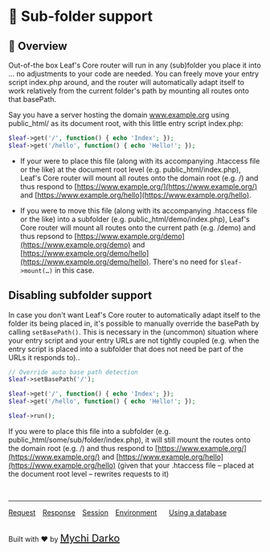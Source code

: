 # 📂 Sub-folder support

## 📖 Overview

Out-of-the box Leaf's Core router will run in any (sub)folder you place it into … no adjustments to your code are needed. You can freely move your entry script index.php around, and the router will automatically adapt itself to work relatively from the current folder's path by mounting all routes onto that basePath.

Say you have a server hosting the domain www.example.org using public_html/ as its document root, with this little entry script index.php:

```php
$leaf->get('/', function() { echo 'Index'; });
$leaf->get('/hello', function() { echo 'Hello!'; });
```

- If your were to place this file (along with its accompanying .htaccess file or the like) at the document root level (e.g. public_html/index.php), Leaf's Core router will mount all routes onto the domain root (e.g. /) and thus respond to [https://www.example.org/](https://www.example.org/) and [https://www.example.org/hello](https://www.example.org/hello).

- If you were to move this file (along with its accompanying .htaccess file or the like) into a subfolder (e.g. public_html/demo/index.php), Leaf's Core router will mount all routes onto the current path (e.g. /demo) and thus repsond to [https://www.example.org/demo](https://www.example.org/demo) and [https://www.example.org/demo/hello](https://www.example.org/demo/hello). There's no need for `$leaf->mount(…)` in this case.

## Disabling subfolder support

In case you don't want Leaf's Core router to automatically adapt itself to the folder its being placed in, it's possible to manually override the basePath by calling `setBasePath()`. This is necessary in the (uncommon) situation where your entry script and your entry URLs are not tightly coupled (e.g. when the entry script is placed into a subfolder that does not need be part of the URLs it responds to)..

```php
// Override auto base path detection
$leaf->setBasePath('/');

$leaf->get('/', function() { echo 'Index'; });
$leaf->get('/hello', function() { echo 'Hello!'; });

$leaf->run();
```

If you were to place this file into a subfolder (e.g. public_html/some/sub/folder/index.php), it will still mount the routes onto the domain root (e.g. /) and thus respond to [https://www.example.org/](https://www.example.org/) and [https://www.example.org/hello](https://www.example.org/hello) (given that your .htaccess file – placed at the document root level – rewrites requests to it)

<br>
<hr>

<a href="#/2.2-beta/http/request" style="margin: 0px">Request</a>
<a href="#/2.2-beta/http/response" style="margin: 0px 10px;">Response</a>
<a href="#/2.2-beta/http/session" style="margin: 0px; 10px;">Session</a>
<a href="#/2.2-beta/environment" style="margin: 0px 10px;">Environment</a>
<a href="#/2.2-beta/database" style="margin: 0px 10px;">Using a database</a>

<br>
Built with ❤ by <a href="https://mychi.netlify.com" style="font-size: 20px; color: #111;" target="_blank">Mychi Darko</a>